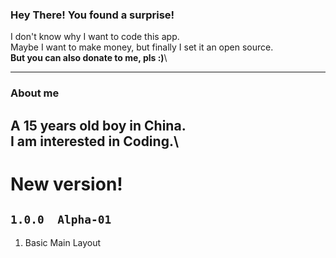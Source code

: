 ### Hey There! You found a surprise!
I don't know why I want to code this app.\
Maybe I want to make money, but finally I set it an open source.\
**But you can also donate to me, pls :)**\

---
### About me
A 15 years old boy in China.\
I am interested in Coding.\
---

# New version!
`1.0.0  Alpha-01`
-
1. Basic Main Layout
